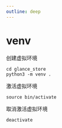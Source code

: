 ```yaml
---
outline: deep
---
```


# venv

创建虚拟环境

```shell
cd glance_store
python3 -m venv .
```

激活虚拟环境

```shell
source bin/activate
```

取消激活虚拟环境

```shell
deactivate
```
